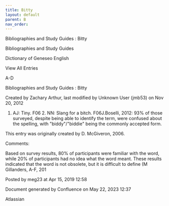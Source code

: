 ```yaml
---
title: Bitty
layout: default
parent: B
nav_order:
---
```


Bibliographies and Study Guides : Bitty

Bibliographies and Study Guides

Dictionary of Geneseo English

View All Entries

A-D

Bibliographies and Study Guides : Bitty

Created by  Zachary Arthur, last modified by  Unknown User (jmb53) on Nov 20, 2012

1. AJ: Tiny. F06 2. NN: Slang for a bitch. F06J.Boselli, 2012: 93% of those surveyed, despite being able to identify the term, were confused about the spelling, with &quot;biddy&quot;/&quot;biddie&quot; being the commonly accepted form.

This entry was originally created by D. McGiveron, 2006.

Comments:

Based on survey results, 80% of participants were familiar with the word, while 20% of participants had no idea what the word meant. These results indicated that the word is not obsolete, but it is difficult to define (M Gillanders, A-F, 201

Posted by meg23 at Apr 15, 2019 12:58

Document generated by Confluence on May 22, 2023 12:37

Atlassian
